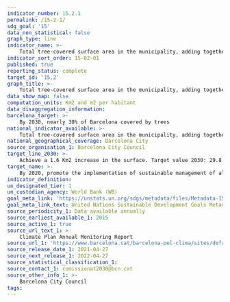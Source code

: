```yaml
---
indicator_number: 15.2.1
permalink: /15-2-1/
sdg_goal: '15'
data_non_statistical: false
graph_type: line
indicator_name: >-
    Total tree-covered surface area in the municipality, adding together urban and woodland green areas
indicator_sort_order: 15-02-01
published: true
reporting_status: complete
target_id: '15.2'
graph_title: >-
    Total tree-covered surface area in the municipality, adding together urban and woodland green areas
data_show_map: false
computation_units: Km2 and m2 per habitant
data_disaggregation_information:
barcelona_target: >-
    By 2030, nearly 30% of Barcelona covered by trees
national_indicator_available: >-
    Total tree-covered surface area in the municipality, adding together urban and woodland green areas
national_geographical_coverage: Barcelona City
source_organisation_1: Barcelona City Council
target_line_2030: >-
    Achieve a 1.6 Km2 increase in the surface. Target value 2030: 29.8 Km2 and 18.6 m2 per habitant
target_name: >-
    By 2020, promote the implementation of sustainable management of all types of forests, halt deforestation, restore degraded forests and substantially increase afforestation and reforestation globally
indicator_definition:
un_designated_tier: 1
un_custodian_agency: World Bank (WB)
goal_meta_link: 'https://unstats.un.org/sdgs/metadata/files/Metadata-15-02-01.pdf'
goal_meta_link_text: United Nations Sustainable Development Goals Metadata (pdf 894kB)
source_periodicity_1: Data available annually
source_earliest_available_1: 2015
source_active_1: true
source_url_text_1: >-
    Climate Plan Annual Monitoring Report
source_url_1: 'https://www.barcelona.cat/barcelona-pel-clima/sites/default/files/documents/pla_pel_clima_-_informe_anual201841219.pdf'
source_release_date_1: 2021-04-27
source_next_release_1: 2022-04-27
source_statistical_classification_1: 
source_contact_1: comissionat2030@bcn.cat
source_other_info_1: >-
    Barcelona City Council
tags:
---
```

